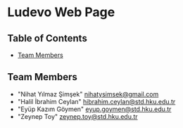 # Ludevo Web Page

## Table of Contents

* [Team Members](#team-members)

## <a name="team-members"></a>Team Members
* "Nihat Yılmaz Şimşek" <nihatysimsek@gmail.com>
* "Halil İbrahim Ceylan" <hibrahim.ceylan@std.hku.edu.tr>
* "Eyüp Kazım Göymen" <eyup.goymen@std.hku.edu.tr>
* "Zeynep Toy" <zeynep.toy@std.hku.edu.tr>
